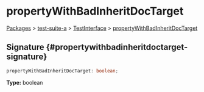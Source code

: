 # propertyWithBadInheritDocTarget

[Packages](./) &gt; [test-suite-a](./test-suite-a/) &gt; [TestInterface](./test-suite-a/testinterface-interface/) &gt; [propertyWithBadInheritDocTarget](./test-suite-a/testinterface-interface/propertywithbadinheritdoctarget-propertysignature)

## Signature {#propertywithbadinheritdoctarget-signature}

```typescript
propertyWithBadInheritDocTarget: boolean;
```

**Type:** boolean
